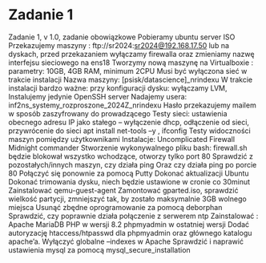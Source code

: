 # Zadanie 1
Zadanie 1, v 1.0, zadanie obowiązkowe
Pobieramy ubuntu server ISO
Przekazujemy maszyny : ftp://sr2024:sr2024@192.168.17.50 lub na dyskach, przed przekazaniem wyłączamy firewalla  oraz zmieniamy nazwę interfejsu sieciowego na ens18
Tworzymy nową maszynę na Virtualboxie : parametry: 10GB, 4GB RAM, minimum 2CPU
Musi być wyłączona sieć w trakcie instalacji
Nazwa maszyny: [psisk/datascience]_nrindexu
W trakcie instalacji bardzo ważne: przy konfiguracji dysku: wyłączamy LVM, Instalujemy jedynie OpenSSH server
Nadajemy usera: inf2ns_systemy_rozproszone_2024Z_nrindexu
Hasło przekazujemy mailem w sposób zaszyfrowany do prowadzącego
Testy sieci:
ustawienia obecnego adresu IP jako stałego – wyłączenie dhcp,
odłączenie od sieci,
przywrócenie do sieci
apt install net-tools –y , ifconfig
Testy widoczności maszyn pomiędzy użytkownikami
Instalacje:
Uncomplicated Firewall
Midnight commander
Stworzenie wykonywalnego pliku bash:  firewall.sh
będzie blokował wszystko wchodzące, otworzy tylko port 80
Sprawdzić z pozostałych/innych maszyn, czy działa ping
Oraz czy działa ping po porcie 80
Połączyć się ponownie za pomocą Putty
Dokonać aktualizacji Ubuntu
Dokonać trimowania dysku, niech będzie ustawione w cronie co 30minut
Zainstalować qemu-guest-agent
Zamontować gparted.iso, sprawdzić wielkość partycji, zmniejszyć tak, by zostało maksymalnie 3GB wolnego miejsca
Usunąć zbędne oprogramowanie za pomocą deborphan
Sprawdzić, czy poprawnie działa połączenie z serwerem ntp
Zainstalować :
Apache
MariaDB
PHP w wersji 8.2
phpmyadmin w ostatniej wersji
Dodać autoryzację htaccess/htpasswd dla phpmyadmin oraz głównego katalogu apache’a.
Wyłączyć globalne –indexes w Apache
Sprawdzić i naprawić ustawienia mysql za pomocą mysql_secure_installation
